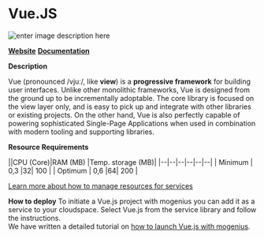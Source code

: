 ﻿---
sidebar_position: 19
---

# Vue.JS

![enter image description here](https://api.mogenius.com/file/id/c7dd72b7-77a7-42c7-b320-742c4d04d526)

**[Website](https://vuejs.org)**
[**Documentation**](https://vuejs.org/v2/guide/)

**Description**

Vue (pronounced /vjuː/, like **view**) is a **progressive framework** for building user interfaces. Unlike other monolithic frameworks, Vue is designed from the ground up to be incrementally adoptable. The core library is focused on the view layer only, and is easy to pick up and integrate with other libraries or existing projects. On the other hand, Vue is also perfectly capable of powering sophisticated Single-Page Applications when used in combination with modern tooling and supporting libraries.

**Resource Requirements**

||CPU (Core)|RAM (MB)  |Temp. storage (MB)|
|--|--|--|--|--|--|
| Minimum | 0,3 |32| 100 |
| Optimum | 0,6 |64| 200 |

[Learn more about how to manage resources for services](https://docs.mogenius.com/#)

**How to deploy**
To initiate a Vue.js project with mogenius you can add it as a service to your cloudspace. Select Vue.js from the service library and follow the instructions.  
We have written a detailed tutorial on [how to launch Vue.js with mogenius](https://docs.mogenius.com/#).

